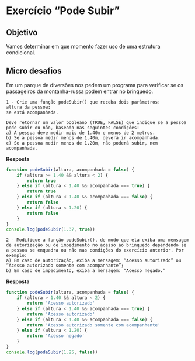 # Exercício “Pode Subir”


## Objetivo

Vamos determinar em que momento fazer uso de uma estrutura condicional.

## Micro desafios

Em um parque de diversões nos pedem um programa para verificar se os passageiros da montanha-russa podem entrar no brinquedo.

```
1 - Crie uma função podeSubir() que receba dois parâmetros: 
altura da pessoa;
se está acompanhada.

Deve retornar um valor booleano (TRUE, FALSE) que indique se a pessoa pode subir ou não, baseado nas seguintes condições:
a) A pessoa deve medir mais de 1.40m e menos de 2 metros.
b) Se a pessoa medir menos de 1.40m, deverá ir acompanhada.
c) Se a pessoa medir menos de 1.20m, não poderá subir, nem acompanhada.
```

**Resposta**

```js
function podeSubir(altura, acompanhada = false) {
    if (altura >= 1.40 && altura < 2) {
        return true
    } else if (altura < 1.40 && acompanhada === true) {
        return true
    } else if (altura < 1.40 && acompanhada === false) {
        return false
    } else if (altura < 1.20) {
        return false
    }
}
console.log(podeSubir(1.37, true))
```

```
2 - Modifique a função podeSubir(), de modo que ela exiba uma mensagem de autorização ou de impedimento no acesso ao brinquedo dependendo se a pessoa se enquadra ou não nas condições do exercício anterior. Por exemplo:
a) Em caso de autorização, exiba a mensagem: “Acesso autorizado” ou “Acesso autorizado somente com acompanhante”;
b) Em caso de impedimento, exiba a mensagem: “Acesso negado.”
```

**Resposta**

```js
function podeSubir(altura, acompanhada = false) {
    if (altura > 1.40 && altura < 2) {
        return 'Acesso autorizado'
    } else if (altura < 1.40 && acompanhada === true) {
        return 'Acesso autorizado'
    } else if (altura < 1.40 && acompanhada === false) {
        return 'Acesso autorizado somente com acompanhante'
    } else if (altura < 1.20) {
        return 'Acesso negado'
    }
}
console.log(podeSubir(1.25, false))
```
